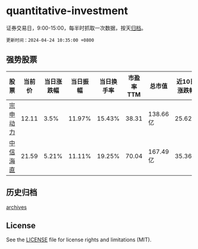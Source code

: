 # quantitative-investment

证券交易日，9:00-15:00，每半时抓取一次数据，按天[归档](archives)。

`更新时间：2024-04-24 10:35:00 +0800`

## 强势股票

|股票|当前价|当日涨跌幅|当日振幅|当日换手率|市盈率TTM|总市值|近10日涨跌幅|
|----|----|----|----|----|----|----|----|
|[宗申动力](https://xueqiu.com/S/SZ001696)|12.11|3.5%|11.97%|15.43%|38.31|138.66亿|25.62%|
|[中信海直](https://xueqiu.com/S/SZ000099)|21.59|5.21%|11.11%|19.25%|70.04|167.49亿|35.36%|

## 历史归档

[archives](archives)

## License

See the [LICENSE](LICENSE) file for license rights and limitations (MIT).